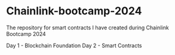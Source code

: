 # Chainlink-bootcamp-2024
The repository for smart contracts I have created during Chainlink Bootcamp 2024

Day 1 - Blockchain Foundation
Day 2 - Smart Contracts
